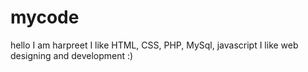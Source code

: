 # mycode
hello
I am harpreet 
I like HTML, CSS, PHP, MySql, javascript
I like web designing and development :)
